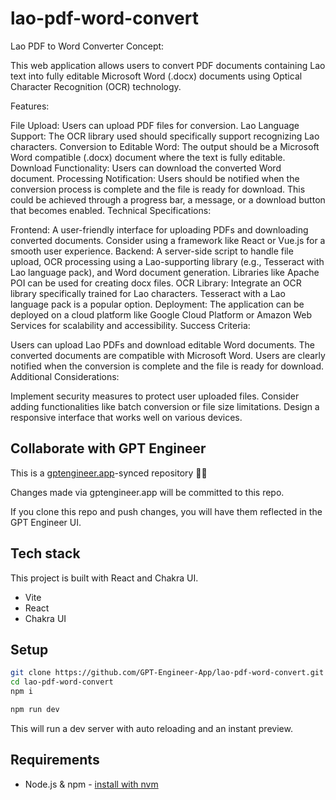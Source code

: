 # lao-pdf-word-convert

Lao PDF to Word Converter
Concept:

This web application allows users to convert PDF documents containing Lao text into fully editable Microsoft Word (.docx) documents using Optical Character Recognition (OCR) technology.

Features:

File Upload: Users can upload PDF files for conversion.
Lao Language Support: The OCR library used should specifically support recognizing Lao characters.
Conversion to Editable Word: The output should be a Microsoft Word compatible (.docx) document where the text is fully editable.
Download Functionality: Users can download the converted Word document.
Processing Notification: Users should be notified when the conversion process is complete and the file is ready for download. This could be achieved through a progress bar, a message, or a download button that becomes enabled.
Technical Specifications:

Frontend: A user-friendly interface for uploading PDFs and downloading converted documents. Consider using a framework like React or Vue.js for a smooth user experience.
Backend: A server-side script to handle file upload, OCR processing using a Lao-supporting library (e.g., Tesseract with Lao language pack), and Word document generation. Libraries like Apache POI can be used for creating docx files.
OCR Library: Integrate an OCR library specifically trained for Lao characters. Tesseract with a Lao language pack is a popular option.
Deployment: The application can be deployed on a cloud platform like Google Cloud Platform or Amazon Web Services for scalability and accessibility.
Success Criteria:

Users can upload Lao PDFs and download editable Word documents.
The converted documents are compatible with Microsoft Word.
Users are clearly notified when the conversion is complete and the file is ready for download.
Additional Considerations:

Implement security measures to protect user uploaded files.
Consider adding functionalities like batch conversion or file size limitations.
Design a responsive interface that works well on various devices.

## Collaborate with GPT Engineer

This is a [gptengineer.app](https://gptengineer.app)-synced repository 🌟🤖

Changes made via gptengineer.app will be committed to this repo.

If you clone this repo and push changes, you will have them reflected in the GPT Engineer UI.

## Tech stack

This project is built with React and Chakra UI.

- Vite
- React
- Chakra UI

## Setup

```sh
git clone https://github.com/GPT-Engineer-App/lao-pdf-word-convert.git
cd lao-pdf-word-convert
npm i
```

```sh
npm run dev
```

This will run a dev server with auto reloading and an instant preview.

## Requirements

- Node.js & npm - [install with nvm](https://github.com/nvm-sh/nvm#installing-and-updating)
